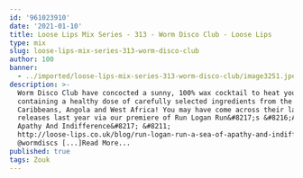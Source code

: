 ```yaml
---
id: '961023910'
date: '2021-01-10'
title: Loose Lips Mix Series - 313 - Worm Disco Club - Loose Lips
type: mix
slug: loose-lips-mix-series-313-worm-disco-club
author: 100
banner:
  - ../imported/loose-lips-mix-series-313-worm-disco-club/image3251.jpeg
description: >-
  Worm Disco Club have concocted a sunny, 100% wax cocktail to heat you up,
  containing a healthy dose of carefully selected ingredients from the
  Caribbeans, Angola and West Africa! You may have come across their label
  releases last year via our premiere of Run Logan Run&#8217;s &#8216;A Sea Of
  Apathy And Indifference&#8217; &#8211;
  http://loose-lips.co.uk/blog/run-logan-run-a-sea-of-apathy-and-indifference-worm-discs.
  @wormdiscs [...]Read More...
published: true
tags: Zouk
---
```

